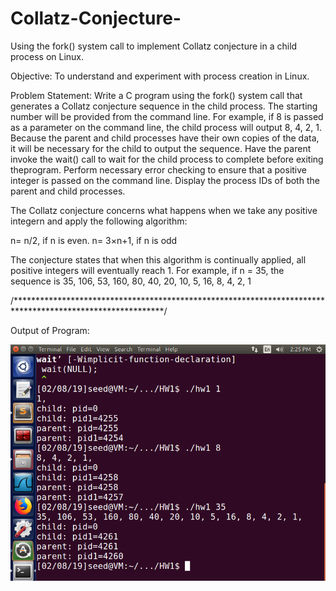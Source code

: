 # Collatz-Conjecture-
Using the fork() system call to implement Collatz conjecture in a child process on Linux.

Objective:
To understand and experiment with process creation in Linux.

Problem Statement:
Write a C program using the fork() system call that generates a Collatz conjecture sequence in the child process. The starting number will be provided from the command line. For example, if 8 is passed as a parameter on the command line, the child process will output 8, 4, 2, 1. Because the parent and child processes have their own copies of the data, it will be necessary for the child to output the sequence. Have the parent invoke the wait() call to wait for the child process to complete before exiting theprogram. Perform necessary error checking to ensure that a positive integer is passed on the command line. Display the process IDs of both the parent and child processes.

 The Collatz conjecture concerns what happens when we take any positive integern and apply the following algorithm: 
 
 n= n/2, if n is even.
 n= 3×n+1, if n is odd 
 
 The conjecture states that when this algorithm is continually applied, all positive integers will eventually reach 1. For example, if n = 35, the sequence is 35, 106, 53, 160, 80, 40, 20, 10, 5, 16, 8, 4, 2, 1

/**********************************************************************************************************/

Output of Program:

![alt text](https://raw.githubusercontent.com/michaelpmoloney/Collatz-Conjecture-/master/Moloney_HW1_Screenshot.png)
